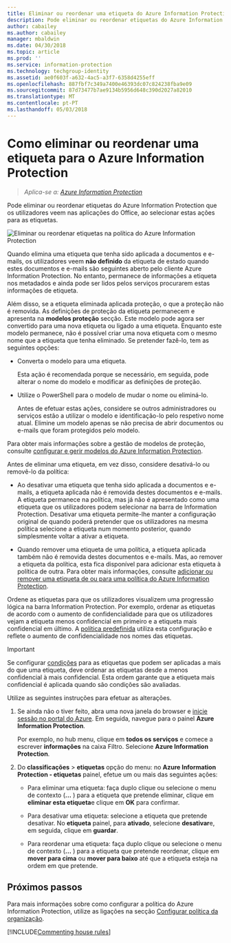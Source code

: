```yaml
---
title: Eliminar ou reordenar uma etiqueta do Azure Information Protection
description: Pode eliminar ou reordenar etiquetas do Azure Information Protection que os utilizadores veem.
author: cabailey
ms.author: cabailey
manager: mbaldwin
ms.date: 04/30/2018
ms.topic: article
ms.prod: ''
ms.service: information-protection
ms.technology: techgroup-identity
ms.assetid: ae0f603f-a632-4ac5-a3f7-6358d4255eff
ms.openlocfilehash: 887fbf7c349a7400e46393dc07c824238fba9e09
ms.sourcegitcommit: 87d73477b7ae9134b5956d648c390d2027a82010
ms.translationtype: MT
ms.contentlocale: pt-PT
ms.lasthandoff: 05/03/2018
---
```

# <a name="how-to-delete-or-reorder-a-label-for-azure-information-protection"></a>Como eliminar ou reordenar uma etiqueta para o Azure Information Protection

>*Aplica-se a: [Azure Information Protection](https://azure.microsoft.com/pricing/details/information-protection)*

Pode eliminar ou reordenar etiquetas do Azure Information Protection que os utilizadores veem nas aplicações do Office, ao selecionar estas ações para as etiquetas.

![Eliminar ou reordenar etiquetas na política do Azure Information Protection](../media/info-protect-contextmenu.png)

Quando elimina uma etiqueta que tenha sido aplicada a documentos e e-mails, os utilizadores veem **não definido** da etiqueta de estado quando estes documentos e e-mails são seguintes aberto pelo cliente Azure Information Protection. No entanto, permanece de informações a etiqueta nos metadados e ainda pode ser lidos pelos serviços procurarem estas informações de etiqueta.

Além disso, se a etiqueta eliminada aplicada proteção, o que a proteção não é removida. As definições de proteção da etiqueta permanecem e apresenta na **modelos proteção** secção. Este modelo pode agora ser convertido para uma nova etiqueta ou ligado a uma etiqueta. Enquanto este modelo permanece, não é possível criar uma nova etiqueta com o mesmo nome que a etiqueta que tenha eliminado. Se pretender fazê-lo, tem as seguintes opções:

- Converta o modelo para uma etiqueta. 
    
    Esta ação é recomendada porque se necessário, em seguida, pode alterar o nome do modelo e modificar as definições de proteção.

- Utilize o PowerShell para o modelo de mudar o nome ou eliminá-lo.
    
    Antes de efetuar estas ações, considere se outros administradores ou serviços estão a utilizar o modelo e identificação-lo pelo respetivo nome atual. Elimine um modelo apenas se não precisa de abrir documentos ou e-mails que foram protegidos pelo modelo.

Para obter mais informações sobre a gestão de modelos de proteção, consulte [configurar e gerir modelos do Azure Information Protection](configure-policy-templates.md).

Antes de eliminar uma etiqueta, em vez disso, considere desativá-lo ou removê-lo da política:
    
- Ao desativar uma etiqueta que tenha sido aplicada a documentos e e-mails, a etiqueta aplicada não é removida destes documentos e e-mails. A etiqueta permanece na política, mas já não é apresentado como uma etiqueta que os utilizadores podem selecionar na barra de Information Protection. Desativar uma etiqueta permite-lhe manter a configuração original de quando poderá pretender que os utilizadores na mesma política selecione a etiqueta num momento posterior, quando simplesmente voltar a ativar a etiqueta.

- Quando remover uma etiqueta de uma política, a etiqueta aplicada também não é removida destes documentos e e-mails. Mas, ao remover a etiqueta da política, esta fica disponível para adicionar esta etiqueta à política de outra. Para obter mais informações, consulte [adicionar ou remover uma etiqueta de ou para uma política do Azure Information Protection](configure-policy-add-remove-label.md).

Ordene as etiquetas para que os utilizadores visualizem uma progressão lógica na barra Information Protection. Por exemplo, ordenar as etiquetas de acordo com o aumento de confidencialidade para que os utilizadores vejam a etiqueta menos confidencial em primeiro e a etiqueta mais confidencial em último. A [política predefinida](configure-policy-default.md) utiliza esta configuração e reflete o aumento de confidencialidade nos nomes das etiquetas.

> [!IMPORTANT]
>Se configurar [condições](configure-policy-classification.md) para as etiquetas que podem ser aplicadas a mais do que uma etiqueta, deve ordenar as etiquetas desde a menos confidencial à mais confidencial. Esta ordem garante que a etiqueta mais confidencial é aplicada quando são condições são avaliadas.


Utilize as seguintes instruções para efetuar as alterações.

1. Se ainda não o tiver feito, abra uma nova janela do browser e [inicie sessão no portal do Azure](configure-policy.md#signing-in-to-the-azure-portal). Em seguida, navegue para o painel **Azure Information Protection**. 
    
    Por exemplo, no hub menu, clique em **todos os serviços** e comece a escrever **informações** na caixa Filtro. Selecione **Azure Information Protection**.

2. Do **classificações** > **etiquetas** opção do menu: no **Azure Information Protection - etiquetas** painel, efetue um ou mais das seguintes ações: 

    - Para eliminar uma etiqueta: faça duplo clique ou selecione o menu de contexto (**...** ) para a etiqueta que pretende eliminar, clique em **eliminar esta etiqueta**e clique em **OK** para confirmar. 

    - Para desativar uma etiqueta: selecione a etiqueta que pretende desativar. No **etiqueta** painel, para **ativado**, selecione **desativar**e, em seguida, clique em **guardar**.

    - Para reordenar uma etiqueta: faça duplo clique ou selecione o menu de contexto (**...** ) para a etiqueta que pretende reordenar, clique em **mover para cima** ou **mover para baixo** até que a etiqueta esteja na ordem em que pretende.  

## <a name="next-steps"></a>Próximos passos

Para mais informações sobre como configurar a política do Azure Information Protection, utilize as ligações na secção [Configurar política da organização](configure-policy.md#configuring-your-organizations-policy).  

[!INCLUDE[Commenting house rules](../includes/houserules.md)]

